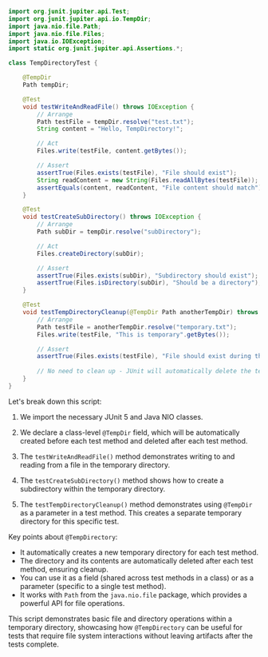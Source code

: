```java
import org.junit.jupiter.api.Test;
import org.junit.jupiter.api.io.TempDir;
import java.nio.file.Path;
import java.nio.file.Files;
import java.io.IOException;
import static org.junit.jupiter.api.Assertions.*;

class TempDirectoryTest {

    @TempDir
    Path tempDir;

    @Test
    void testWriteAndReadFile() throws IOException {
        // Arrange
        Path testFile = tempDir.resolve("test.txt");
        String content = "Hello, TempDirectory!";

        // Act
        Files.write(testFile, content.getBytes());

        // Assert
        assertTrue(Files.exists(testFile), "File should exist");
        String readContent = new String(Files.readAllBytes(testFile));
        assertEquals(content, readContent, "File content should match");
    }

    @Test
    void testCreateSubDirectory() throws IOException {
        // Arrange
        Path subDir = tempDir.resolve("subDirectory");

        // Act
        Files.createDirectory(subDir);

        // Assert
        assertTrue(Files.exists(subDir), "Subdirectory should exist");
        assertTrue(Files.isDirectory(subDir), "Should be a directory");
    }

    @Test
    void testTempDirectoryCleanup(@TempDir Path anotherTempDir) throws IOException {
        // Arrange
        Path testFile = anotherTempDir.resolve("temporary.txt");
        Files.write(testFile, "This is temporary".getBytes());

        // Assert
        assertTrue(Files.exists(testFile), "File should exist during the test");
        
        // No need to clean up - JUnit will automatically delete the temporary directory
    }
}
```

Let's break down this script:

1. We import the necessary JUnit 5 and Java NIO classes.

2. We declare a class-level `@TempDir` field, which will be automatically created before each test method and deleted after each test method.

3. The `testWriteAndReadFile()` method demonstrates writing to and reading from a file in the temporary directory.

4. The `testCreateSubDirectory()` method shows how to create a subdirectory within the temporary directory.

5. The `testTempDirectoryCleanup()` method demonstrates using `@TempDir` as a parameter in a test method. This creates a separate temporary directory for this specific test.

Key points about `@TempDirectory`:

- It automatically creates a new temporary directory for each test method.
- The directory and its contents are automatically deleted after each test method, ensuring cleanup.
- You can use it as a field (shared across test methods in a class) or as a parameter (specific to a single test method).
- It works with `Path` from the `java.nio.file` package, which provides a powerful API for file operations.

This script demonstrates basic file and directory operations within a temporary directory, showcasing how `@TempDirectory` can be useful for tests that require file system interactions without leaving artifacts after the tests complete.